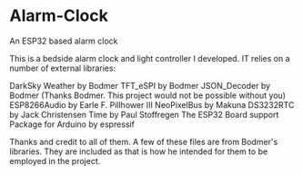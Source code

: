 # Alarm-Clock
An ESP32 based alarm clock

This is a bedside alarm clock and light controller I developed. IT relies on a number of external libraries:

DarkSky Weather by Bodmer
  TFT_eSPI by Bodmer
  JSON_Decoder by Bodmer
  (Thanks Bodmer. This project would not be possible without you)
  ESP8266Audio by Earle F. Pillhower III
  NeoPixelBus by Makuna
  DS3232RTC by Jack Christensen
  Time by Paul Stoffregen
  The ESP32 Board support Package for Arduino by espressif

Thanks and credit to all of them. A few of these files are from Bodmer's libraries. They are included as that is how he intended for them to be employed in the project.
